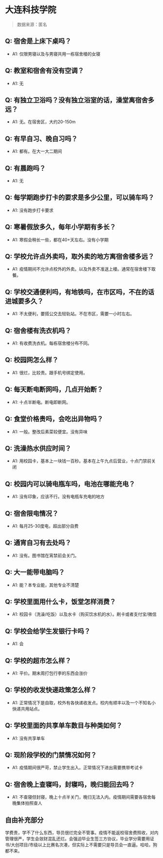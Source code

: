# 大连科技学院

> 数据来源：匿名

## Q: 宿舍是上床下桌吗？

- A1: 仅限男寝以及与男寝共用一栋宿舍楼的女寝

## Q: 教室和宿舍有没有空调？

- A1: 无

## Q: 有独立卫浴吗？没有独立浴室的话，澡堂离宿舍多远？

- A1: 无。在宿舍区，大约20-150m

## Q: 有早自习、晚自习吗？

- A1: 都有。在大一大二期间

## Q: 有晨跑吗？

- A1: 无

## Q: 每学期跑步打卡的要求是多少公里，可以骑车吗？

- A1: 没有跑步打卡要求

## Q: 寒暑假放多久，每年小学期有多长？

- A1: 寒假会稍长一些，都在40+天左右。没有小学期

## Q: 学校允许点外卖吗，取外卖的地方离宿舍楼多远？

- A1: 疫情期间不允许点校外的外卖。以及外卖不准送上楼。通常在宿舍楼下取餐。

## Q: 学校交通便利吗，有地铁吗，在市区吗，不在的话进城要多久？

- A1: 不太便利，要搭公交去轻轨站。不在市区，需要一小时左右。

## Q: 宿舍楼有洗衣机吗？

- A1: 有收费洗衣机。每栋宿舍楼分布不同。

## Q: 校园网怎么样？

- A1: 很烂，比较贵。跟手机号绑定使用。

## Q: 每天断电断网吗，几点开始断？

- A1: 十点半断电。断电即断网。

## Q: 食堂价格贵吗，会吃出异物吗？

- A1: 一般。整改后素菜较便宜。没有异味

## Q: 洗澡热水供应时间？

- A1: 用校园卡，基本上一块钱一百秒。基本在上午九点后营业，十点门禁前关闭

## Q: 校园内可以骑电瓶车吗，电池在哪能充电？

- A1: 没有印象，应该不行。没有电瓶车充电的地方

## Q: 宿舍限电情况？

- A1: 每月25-30度电，超出部分自费

## Q: 通宵自习有去处吗？

- A1: 没有。图书馆在宵禁前会关门。

## Q: 大一能带电脑吗？

- A1: 能？本专业能，其他专业不清楚

## Q: 学校里面用什么卡，饭堂怎样消费？

- A1: 校园卡（洗澡/吃饭）以及水卡（购买饮水机的水）。刷卡或者支付宝/微信

## Q: 学校会给学生发银行卡吗？

- A1: 会

## Q: 学校的超市怎么样？

- A1: 平价。期末周打包行李的东西会涨价

## Q: 学校的收发快递政策怎么样？

- A1: 正常情况下是自取，校外有各快递收发点。校内有顺丰以及一个不知名小快递共用站点。

## Q: 学校里面的共享单车数目与种类如何？

- A1: 没有共享单车

## Q: 现阶段学校的门禁情况如何？

- A1: 疫情期间很严苛，禁止学生出入。正常情况下进出需要携带考试卡

## Q: 宿舍晚上查寝吗，封寝吗，晚归能回去吗？

- A1: 不查寝但封寝，晚上十点半关门，晚归无法入内。疫情期间需要各宿舍每晚集体拍照查人

## 自由补充部分

学费贵，学不了什么东西，导员很烂完全不管事。疫情不能返校宿舍费照收，对内管理很严，学生会敛财混乱还烂。会强迫毕业生签三方协议，毕业学分需要用证书/大创项目/市级以上比赛名次凑，但实际上不需要只是导员会一直逼。哈哈，狗都不来。